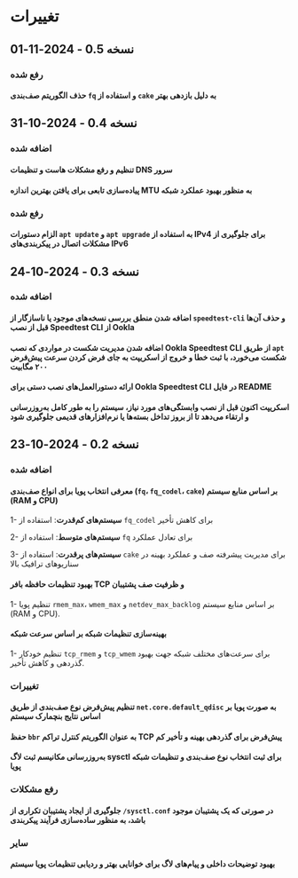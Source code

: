 # تغییرات

## نسخه 0.5 - 2024-11-01

### رفع شده

#### حذف الگوریتم صف‌‌بندی `fq` و استفاده از `cake` به دلیل بازدهی بهتر

## نسخه 0.4 - 2024-10-31

### اضافه شده

#### تنظیم و رفع مشکلات هاست و تنظیمات DNS سرور

#### پیاده‌سازی تابعی برای یافتن بهترین اندازه MTU به منظور بهبود عملکرد شبکه

### رفع شده

#### الزام دستورات `apt update` و `apt upgrade` به استفاده از IPv4 برای جلوگیری از مشکلات اتصال در پیکربندی‌های IPv6

## نسخه 0.3 - 2024-10-24

### اضافه شده

#### اضافه شدن منطق بررسی نسخه‌های موجود یا ناسازگار از `speedtest-cli` و حذف آن‌ها قبل از نصب Speedtest CLI از Ookla

#### اضافه شدن مدیریت شکست در مواردی که نصب Ookla Speedtest CLI از طریق `apt` شکست می‌خورد، با ثبت خطا و خروج از اسکریپت به جای فرض کردن سرعت پیش‌فرض ۲۰۰ مگابیت

#### ارائه دستورالعمل‌های نصب دستی برای Ookla Speedtest CLI در فایل README

#### اسکریپت اکنون قبل از نصب وابستگی‌های مورد نیاز، سیستم را به طور کامل به‌روزرسانی و ارتقاء می‌دهد تا از بروز تداخل بسته‌ها یا نرم‌افزارهای قدیمی جلوگیری شود

## نسخه 0.2 - 2024-10-23

### اضافه شده

#### معرفی انتخاب پویا برای انواع صف‌بندی (`fq`، `fq_codel`، `cake`) بر اساس منابع سیستم (RAM و CPU)

1- **سیستم‌های کم‌قدرت**: استفاده از `fq_codel` برای کاهش تأخیر

2- **سیستم‌های متوسط**: استفاده از `fq` برای تعادل عملکرد

3- **سیستم‌های پرقدرت**: استفاده از `cake` برای مدیریت پیشرفته صف و عملکرد بهینه در سناریوهای ترافیک بالا

#### بهبود تنظیمات حافظه بافر TCP و ظرفیت صف پشتیبان

1- تنظیم پویا `rmem_max`، `wmem_max` و `netdev_max_backlog` بر اساس منابع سیستم (RAM و CPU).

#### بهینه‌سازی تنظیمات شبکه بر اساس سرعت شبکه

1- تنظیم خودکار `tcp_rmem` و `tcp_wmem` برای سرعت‌های مختلف شبکه جهت بهبود گذردهی و کاهش تأخیر.

### تغییرات

#### تنظیم پیش‌فرض نوع صف‌بندی از طریق `net.core.default_qdisc` به صورت پویا بر اساس نتایج بنچمارک سیستم

#### حفظ `bbr` به عنوان الگوریتم کنترل تراکم TCP پیش‌فرض برای گذردهی بهینه و تأخیر کم

#### به‌روزرسانی مکانیسم ثبت لاگ sysctl برای ثبت انتخاب نوع صف‌بندی و تنظیمات شبکه پویا

### رفع مشکلات

#### جلوگیری از ایجاد پشتیبان تکراری از `/sysctl.conf` در صورتی که یک پشتیبان موجود باشد، به منظور ساده‌سازی فرآیند پیکربندی

### سایر

#### بهبود توضیحات داخلی و پیام‌های لاگ برای خوانایی بهتر و ردیابی تنظیمات پویا سیستم
